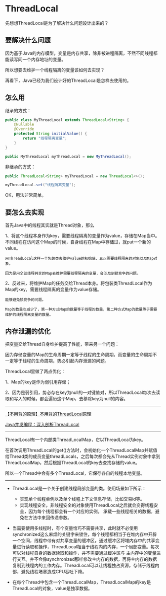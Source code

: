 # ThreadLocal

先想想ThreadLocal是为了解决什么问题设计出来的？

## 要解决什么问题

因为基于Java的内存模型，变量是内存共享，除非被进程隔离，不然不同线程都能读写同一个内存地址的变量。

所以想要去维护一个线程隔离的变量该如何去实现？

再看下，Java已经为我们设计好的ThreadLocal是怎样去使用的。

## 怎么用

继承的方式：

```java
public class MyThreadLocal extends ThreadLocal<String> {
    @Nullable
    @Override
    protected String initialValue() {
        return "线程隔离变量";
    }
}

public MyThreadLocal myThreadLocal = new MyThreadLocal();
```

非继承的方式：

```java
public ThreadLocal<String> myThreadLocal = new ThreadLocal<>();

myThreadLocal.set("线程隔离变量");
```

OK，用法非常简单。

## 要怎么去实现

首先Java中的线程其实就是Thread对象，那么

1、将这个线程本身作为key，需要线程隔离的变量作为value，存储在Map当中。不同线程在访问这个Map的时候，自身线程在Map中存储过，就put一个新的value。

    用ThreadLocal这样一个包装类去维护value的初始值、真正需要线程隔离的对象以及Map对象。

    因为是用全部线程共享的Map去维护需要线程隔离的变量，会涉及到锁竞争的问题。

2、反过来，将维护Map的任务交给Thread本身。将包装类ThreadLocal作为Map的key，需要线程隔离的变量作为value存储。

    能够避免锁竞争的问题。

    Map的数量也减少了，第一种方式Map的数量等于线程的数量，第二种方式Map的数量等于需要维护的线程隔离变量的数量。


## 内存泄漏的优化

把变量交给Thread自身维护提高了性能，带来另一个问题：

因为存储变量的Map的生命周期一定等于线程的生命周期，而变量的生命周期不一定等于线程的生命周期，势必引起内存泄漏的问题。

ThreadLocal里做了两点优化：

1、Map的key是作为弱引用存储；

2、因为是弱引用，势必存在key为null的一对键值对，所以ThreadLocal每次去读取和写入的时候，都会遍历这个Map，去移除key为null的内容。

---

[【不用背的原理】不用背的ThreadLocal原理](https://juejin.im/post/5d6d32dbe51d4561ac7bcd1b)

[Java并发编程：深入剖析ThreadLocal](https://www.cnblogs.com/dolphin0520/p/3920407.html)

---

ThreadLocal有一个内部类ThreadLocalMap，它以ThreadLocal为key。

在首次调用ThreadLocal的get()方法时，会初始化一个ThreadLocalMap并赋值给Thread类的成员变量threadLocals，之后每次都会先从Thread实例对象中拿到ThreadLocalMap，然后根据ThreadLocal的key去查找存储的value。

所以一个Thread中会有多个ThreadLocal，它保存各自的线程本地变量。

---

* ThreadLocal是一个关于创建线程局部变量的类。使用场景如下所示：

    * 实现单个线程单例以及单个线程上下文信息存储，比如交易id等。
    * 实现线程安全，非线程安全的对象使用ThreadLocal之后就会变得线程安全，因为每个线程都会有一个对应的实例。 承载一些线程相关的数据，避免在方法中来回传递参数。

* 当需要使用多线程时，有个变量恰巧不需要共享，此时就不必使用synchronized这么麻烦的关键字来锁住，每个线程都相当于在堆内存中开辟一个空间，线程中带有对共享变量的缓冲区，通过缓冲区将堆内存中的共享变量进行读取和操作，ThreadLocal相当于线程内的内存，一个局部变量。每次可以对线程自身的数据读取和操作，并不需要通过缓冲区与 主内存中的变量进行交互。并不会像synchronized那样修改主内存的数据，再将主内存的数据复制到线程内的工作内存。ThreadLocal可以让线程独占资源，存储于线程内部，避免线程堵塞造成CPU吞吐下降。
* 在每个Thread中包含一个ThreadLocalMap，ThreadLocalMap的key是ThreadLocal的对象，value是独享数据。